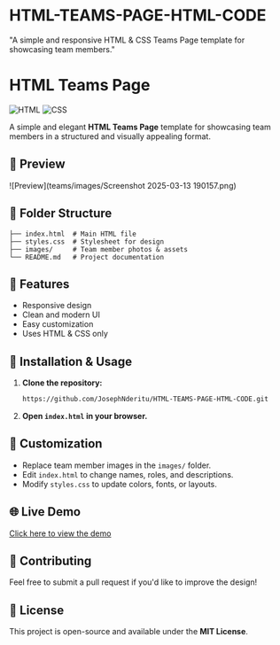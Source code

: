 # HTML-TEAMS-PAGE-HTML-CODE
"A simple and responsive HTML &amp; CSS Teams Page template for showcasing team members."

# HTML Teams Page

![HTML](https://img.shields.io/badge/HTML-5-orange) ![CSS](https://img.shields.io/badge/CSS-3-blue)

A simple and elegant **HTML Teams Page** template for showcasing team members in a structured and visually appealing format.

## 🚀 Preview
![Preview](teams/images/Screenshot 2025-03-13 190157.png)

## 📂 Folder Structure
```
├── index.html  # Main HTML file
├── styles.css  # Stylesheet for design
├── images/     # Team member photos & assets
└── README.md   # Project documentation
```

## 🌟 Features
- Responsive design
- Clean and modern UI
- Easy customization
- Uses HTML & CSS only

## 📌 Installation & Usage
1. **Clone the repository:**
   ```sh
   https://github.com/JosephNderitu/HTML-TEAMS-PAGE-HTML-CODE.git
   ```
2. **Open `index.html` in your browser.**

## 🎨 Customization
- Replace team member images in the `images/` folder.
- Edit `index.html` to change names, roles, and descriptions.
- Modify `styles.css` to update colors, fonts, or layouts.

## 🌐 Live Demo
[Click here to view the demo](https://your-live-demo-link.com)

## 🤝 Contributing
Feel free to submit a pull request if you'd like to improve the design!

## 📄 License
This project is open-source and available under the **MIT License**.

